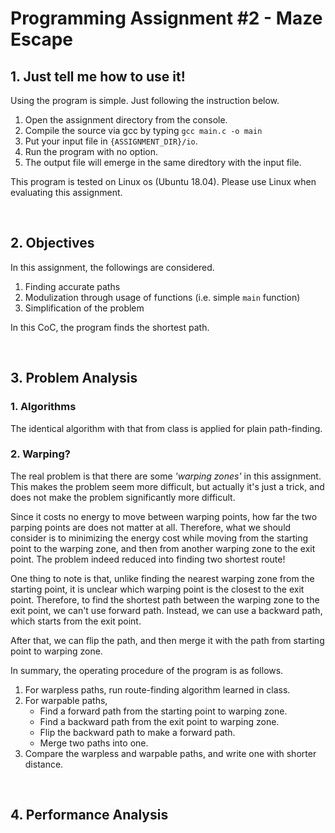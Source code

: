 # Programming Assignment #2 - Maze Escape

## 1. Just tell me how to use it!

Using the program is simple. Just following the instruction below.

1. Open the assignment directory from the console.
2. Compile the source via gcc by typing `gcc main.c -o main`
3. Put your input file in `{ASSIGNMENT_DIR}/io`.
4. Run the program with no option.
5. The output file will emerge in the same diredtory with the input file.

This program is tested on Linux os (Ubuntu 18.04). Please use Linux when evaluating this assignment.

<br>

## 2. Objectives

In this assignment, the followings are considered.

1. Finding accurate paths
2. Modulization through usage of functions (i.e. simple `main` function)
3. Simplification of the problem

In this CoC, the program finds the shortest path.

<br>

## 3. Problem Analysis

### 1. Algorithms

The identical algorithm with that from class is applied for plain path-finding.

### 2. Warping?
The real problem is that there are some *'warping zones'* in this assignment.
This makes the problem seem more difficult, but actually it's just a trick,
and does not make the problem significantly more difficult.

Since it costs no energy to move between warping points,
how far the two parping points are does not matter at all.
Therefore, what we should consider is to minimizing the energy cost while moving
from the starting point to the warping zone, and then from another warping zone to the exit point.
The problem indeed reduced into finding two shortest route!

One thing to note is that, unlike finding the nearest warping zone from the starting point,
it is unclear which warping point is the closest to the exit point.
Therefore, to find the shortest path between the warping zone to the exit point,
we can't use forward path. Instead, we can use a backward path, which starts from the exit point.

After that, we can flip the path, and then merge it with the path from starting point to warping zone.

In summary, the operating procedure of the program is as follows.

1. For warpless paths, run route-finding algorithm learned in class.
2. For warpable paths,
   * Find a forward path from the starting point to warping zone.
   * Find a backward path from the exit point to warping zone.
   * Flip the backward path to make a forward path.
   * Merge two paths into one.
3. Compare the warpless and warpable paths, and write one with shorter distance.

<br>

## 4. Performance Analysis